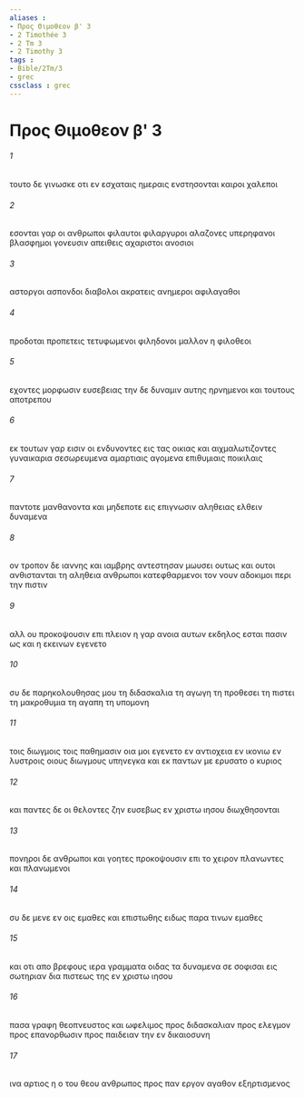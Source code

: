 ```yaml
---
aliases : 
- Προς Θιμοθεον β' 3
- 2 Timothée 3
- 2 Tm 3
- 2 Timothy 3
tags : 
- Bible/2Tm/3
- grec
cssclass : grec
---
```


# Προς Θιμοθεον β' 3

###### 1
τουτο δε γινωσκε οτι εν εσχαταις ημεραις ενστησονται καιροι χαλεποι
###### 2
εσονται γαρ οι ανθρωποι φιλαυτοι φιλαργυροι αλαζονες υπερηφανοι βλασφημοι γονευσιν απειθεις αχαριστοι ανοσιοι
###### 3
αστοργοι ασπονδοι διαβολοι ακρατεις ανημεροι αφιλαγαθοι
###### 4
προδοται προπετεις τετυφωμενοι φιληδονοι μαλλον η φιλοθεοι
###### 5
εχοντες μορφωσιν ευσεβειας την δε δυναμιν αυτης ηρνημενοι και τουτους αποτρεπου
###### 6
εκ τουτων γαρ εισιν οι ενδυνοντες εις τας οικιας και αιχμαλωτιζοντες γυναικαρια σεσωρευμενα αμαρτιαις αγομενα επιθυμιαις ποικιλαις
###### 7
παντοτε μανθανοντα και μηδεποτε εις επιγνωσιν αληθειας ελθειν δυναμενα
###### 8
ον τροπον δε ιαννης και ιαμβρης αντεστησαν μωυσει ουτως και ουτοι ανθιστανται τη αληθεια ανθρωποι κατεφθαρμενοι τον νουν αδοκιμοι περι την πιστιν
###### 9
αλλ ου προκοψουσιν επι πλειον η γαρ ανοια αυτων εκδηλος εσται πασιν ως και η εκεινων εγενετο
###### 10
συ δε παρηκολουθησας μου τη διδασκαλια τη αγωγη τη προθεσει τη πιστει τη μακροθυμια τη αγαπη τη υπομονη
###### 11
τοις διωγμοις τοις παθημασιν οια μοι εγενετο εν αντιοχεια εν ικονιω εν λυστροις οιους διωγμους υπηνεγκα και εκ παντων με ερυσατο ο κυριος
###### 12
και παντες δε οι θελοντες ζην ευσεβως εν χριστω ιησου διωχθησονται
###### 13
πονηροι δε ανθρωποι και γοητες προκοψουσιν επι το χειρον πλανωντες και πλανωμενοι
###### 14
συ δε μενε εν οις εμαθες και επιστωθης ειδως παρα τινων εμαθες
###### 15
και οτι απο βρεφους ιερα γραμματα οιδας τα δυναμενα σε σοφισαι εις σωτηριαν δια πιστεως της εν χριστω ιησου
###### 16
πασα γραφη θεοπνευστος και ωφελιμος προς διδασκαλιαν προς ελεγμον προς επανορθωσιν προς παιδειαν την εν δικαιοσυνη
###### 17
ινα αρτιος η ο του θεου ανθρωπος προς παν εργον αγαθον εξηρτισμενος
